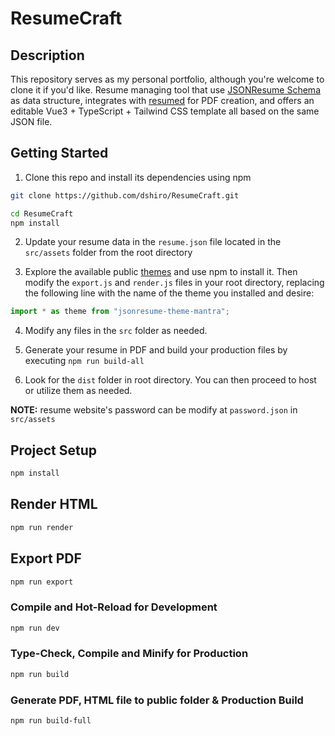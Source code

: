 # ResumeCraft

## Description

This repository serves as my personal portfolio, although you're welcome to clone it if you'd like.
Resume managing tool that use [JSONResume Schema](https://jsonresume.org/schema) as data structure, integrates with [resumed](https://github.com/rbardini/resumed) for PDF creation, and offers an editable Vue3 + TypeScript + Tailwind CSS template all based on the same JSON file.

## Getting Started

1. Clone this repo and install its dependencies using npm

```sh
git clone https://github.com/dshiro/ResumeCraft.git
```

```sh
cd ResumeCraft
npm install
```

2. Update your resume data in the `resume.json` file located in the `src/assets` folder from the root directory

3. Explore the available public [themes](https://www.npmjs.com/search?ranking=maintenance&q=jsonresume-theme) and use npm to install it. Then modify the `export.js` and `render.js` files in your root directory, replacing the following line with the name of the theme you installed and desire:

```javascript
import * as theme from "jsonresume-theme-mantra";
```

4. Modify any files in the `src` folder as needed.

5. Generate your resume in PDF and build your production files by executing `npm run build-all`

6. Look for the `dist` folder in root directory. You can then proceed to host or utilize them as needed.

**NOTE:** resume website's password can be modify at `password.json` in `src/assets`

## Project Setup

```sh
npm install
```

## Render HTML

```sh
npm run render
```

## Export PDF

```sh
npm run export
```

### Compile and Hot-Reload for Development

```sh
npm run dev
```

### Type-Check, Compile and Minify for Production

```sh
npm run build
```

### Generate PDF, HTML file to public folder & Production Build

```sh
npm run build-full
```
